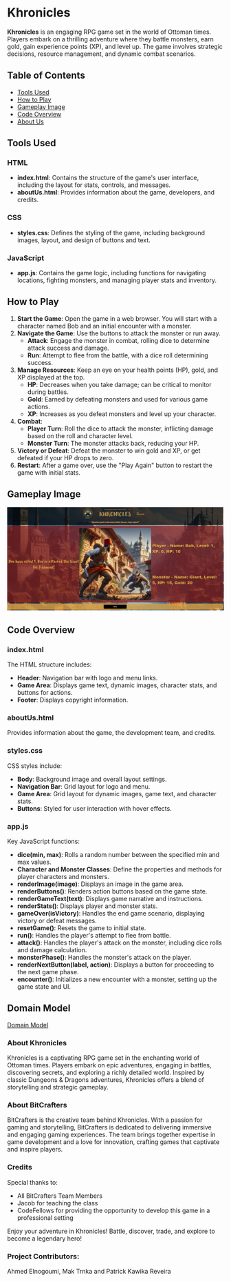 # Khronicles

**Khronicles** is an engaging RPG game set in the world of Ottoman times. Players embark on a thrilling adventure where they battle monsters, earn gold, gain experience points (XP), and level up. The game involves strategic decisions, resource management, and dynamic combat scenarios.

## Table of Contents

- [Tools Used](#tools-used)
- [How to Play](#how-to-play)
- [Gameplay Image](#gameplay-image)
- [Code Overview](#code-overview)
- [About Us](#about-us)

## Tools Used

### HTML
- **index.html**: Contains the structure of the game's user interface, including the layout for stats, controls, and messages.
- **aboutUs.html**: Provides information about the game, developers, and credits.

### CSS
- **styles.css**: Defines the styling of the game, including background images, layout, and design of buttons and text.

### JavaScript
- **app.js**: Contains the game logic, including functions for navigating locations, fighting monsters, and managing player stats and inventory.

## How to Play

1. **Start the Game**: Open the game in a web browser. You will start with a character named Bob and an initial encounter with a monster.
2. **Navigate the Game**: Use the buttons to attack the monster or run away.
   - **Attack**: Engage the monster in combat, rolling dice to determine attack success and damage.
   - **Run**: Attempt to flee from the battle, with a dice roll determining success.
3. **Manage Resources**: Keep an eye on your health points (HP), gold, and XP displayed at the top.
   - **HP**: Decreases when you take damage; can be critical to monitor during battles.
   - **Gold**: Earned by defeating monsters and used for various game actions.
   - **XP**: Increases as you defeat monsters and level up your character.
4. **Combat**:
   - **Player Turn**: Roll the dice to attack the monster, inflicting damage based on the roll and character level.
   - **Monster Turn**: The monster attacks back, reducing your HP.
5. **Victory or Defeat**: Defeat the monster to win gold and XP, or get defeated if your HP drops to zero.
6. **Restart**: After a game over, use the "Play Again" button to restart the game with initial stats.

## Gameplay Image

![Gameplay Screen](./img/images/image.png)

## Code Overview

### index.html

The HTML structure includes:
- **Header**: Navigation bar with logo and menu links.
- **Game Area**: Displays game text, dynamic images, character stats, and buttons for actions.
- **Footer**: Displays copyright information.

### aboutUs.html

Provides information about the game, the development team, and credits.

### styles.css

CSS styles include:
- **Body**: Background image and overall layout settings.
- **Navigation Bar**: Grid layout for logo and menu.
- **Game Area**: Grid layout for dynamic images, game text, and character stats.
- **Buttons**: Styled for user interaction with hover effects.

### app.js

Key JavaScript functions:
- **dice(min, max)**: Rolls a random number between the specified min and max values.
- **Character and Monster Classes**: Define the properties and methods for player characters and monsters.
- **renderImage(image)**: Displays an image in the game area.
- **renderButtons()**: Renders action buttons based on the game state.
- **renderGameText(text)**: Displays game narrative and instructions.
- **renderStats()**: Displays player and monster stats.
- **gameOver(isVictory)**: Handles the end game scenario, displaying victory or defeat messages.
- **resetGame()**: Resets the game to initial state.
- **run()**: Handles the player's attempt to flee from battle.
- **attack()**: Handles the player's attack on the monster, including dice rolls and damage calculation.
- **monsterPhase()**: Handles the monster's attack on the player.
- **renderNextButton(label, action)**: Displays a button for proceeding to the next game phase.
- **encounter()**: Initializes a new encounter with a monster, setting up the game state and UI.

## Domain Model ##
[Domain Model](/img/images/domain-model.png)


### About Khronicles

Khronicles is a captivating RPG game set in the enchanting world of Ottoman times. Players embark on epic adventures, engaging in battles, discovering secrets, and exploring a richly detailed world. Inspired by classic Dungeons & Dragons adventures, Khronicles offers a blend of storytelling and strategic gameplay.

### About BitCrafters

BitCrafters is the creative team behind Khronicles. With a passion for gaming and storytelling, BitCrafters is dedicated to delivering immersive and engaging gaming experiences. The team brings together expertise in game development and a love for innovation, crafting games that captivate and inspire players.

### Credits

Special thanks to:
- All BitCrafters Team Members
- Jacob for teaching the class
- CodeFellows for providing the opportunity to develop this game in a professional setting

Enjoy your adventure in Khronicles! Battle, discover, trade, and explore to become a legendary hero!

### Project Contributors: 
Ahmed Elnogoumi, Mak Trnka and Patrick Kawika Reveira